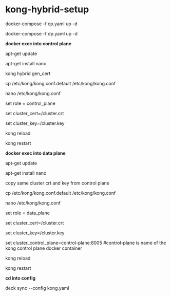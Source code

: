 # kong-hybrid-setup

docker-compose -f cp.yaml up -d

docker-compose -f dp.yaml up -d

**docker exec into control plane**

apt-get update

apt-get install nano

kong hybrid gen_cert

cp /etc/kong/kong.conf.default /etc/kong/kong.conf

nano /etc/kong/kong.conf

set role = control_plane

set cluster_cert=/cluster.crt

set cluster_key=/cluster.key

kong reload

kong restart

**docker exec into data plane**

apt-get update

apt-get install nano

copy same cluster crt and key from control plane

cp /etc/kong/kong.conf.default /etc/kong/kong.conf

nano /etc/kong/kong.conf

set role = data_plane

set cluster_cert=/cluster.crt

set cluster_key=/cluster.key

set cluster_control_plane=control-plane:8005 		#control-plane is name of the kong control plane docker container 

kong reload

kong restart

**cd into config**

deck sync --config kong.yaml
